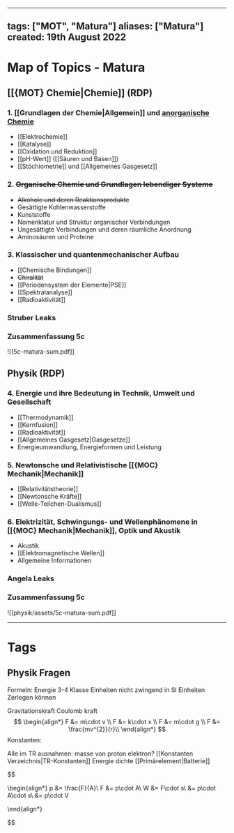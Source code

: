 
---
tags: ["MOT", "Matura"]
aliases: ["Matura"]
created: 19th August 2022
---
# Map of Topics - Matura

## [[{MOT} Chemie|Chemie]] (RDP)
### 1. [[Grundlagen  der Chemie|Allgemein]] und [anorganische Chemie](https://de.wikipedia.org/wiki/Anorganische_Chemie)
 - [[Elektrochemie]]
 - [[Katalyse]]
 - [[Oxidation und Reduktion]]
 - [[pH-Wert]] ([[Säuren und Basen]])
 - [[Stöchiometrie]] und [[Allgemeines Gasgesetz]]

### 2. ~~Organische Chemie und Grundlagen lebendiger Systeme~~
 - ~~Alkohole und deren Reaktionsprodukte~~
 - Gesättigte Kohlenwasserstoffe
 - Kunststoffe
 - Nomenklatur und Struktur organischer Verbindungen 
 - Ungesättigte Verbindungen und deren räumliche Anordnung
 - Aminosäuren und Proteine
 
### 3. Klassischer und quantenmechanischer Aufbau
 - [[Chemische Bindungen]]
 - ~~Chiralität~~
 - [[Periodensystem der Elemente|PSE]]
 - [[Spektralanalyse]]
 - [[Radioaktivität]]

### Struber Leaks
### Zusammenfassung 5c 
![[5c-matura-sum.pdf]]

## Physik (RDP)
### 4. Energie und ihre Bedeutung in Technik, Umwelt und Gesellschaft
- [[Thermodynamik]]
- [[Kernfusion]]
- [[Radioaktivität]]
- [[Allgemeines Gasgesetz|Gasgesetze]]
- Energieumwandlung, Energieformen und Leistung

### 5. Newtonsche und Relativistische [[{MOC} Mechanik|Mechanik]]
- [[Relativitätstheorie]]
- [[Newtonsche Kräfte]]
- [[Welle-Teilchen-Dualismus]]

### 6. Elektrizität, Schwingungs- und Wellenphänomene in [[{MOC} Mechanik|Mechanik]], Optik und Akustik
- Akustik
- [[Elektromagnetische Wellen]]
- Allgemeine Informationen

### Angela Leaks
### Zusammenfassung 5c
![[physik/assets/5c-matura-sum.pdf]]


---
# Tags
## Physik Fragen
Formeln:
Energie 3-4 Klasse
Einheiten nicht zwingend in SI Einheiten Zerlegen können

Gravitationskraft
Coulomb kraft
$$
\begin{align*}
F &= m\cdot v \\
F &= k\cdot x \\
F &= m\cdot g \\
F &= \frac{mv^{2}}{r}\\
\end{align*}
$$
Konstanten:

Alle im TR
ausnahmen:
masse von proton elektron?
[[Konstanten Verzeichnis|TR-Konstanten]]
Energie dichte [[Primärelement|Batterie]]

$$

\begin{align*}
p &= \frac{F}{A}\\
F &= p\cdot A\\
W &= F\cdot s\\
&= p\cdot A\cdot s\\
&= p\cdot V

\end{align*}


$$
